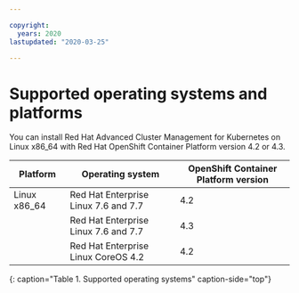 ```yaml
---

copyright:
  years: 2020
lastupdated: "2020-03-25"

---
```


# Supported operating systems and platforms

You can install Red Hat Advanced Cluster Management for Kubernetes on Linux x86_64 with Red Hat OpenShift Container Platform version 4.2 or 4.3.

|Platform|Operating system| OpenShift Container Platform version
|--------|----------------|---|
|   Linux x86_64            | Red Hat Enterprise Linux 7.6 and 7.7 | 4.2 |
|                           | Red Hat Enterprise Linux 7.6 and 7.7 | 4.3 |
| | Red Hat Enterprise Linux CoreOS 4.2 | 4.2 |
{: caption="Table 1. Supported operating systems" caption-side="top"}
